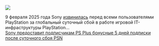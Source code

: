 <!--2025-02-09 13:12:03-->
<div class="yb">
  <div class="rss smaller1 habr"><img src="https://habrastorage.org/getpro/habr/upload_files/7b6/4f1/d99/7b64f1d99acf0badbd39188e58ede33d.png" /><p>9 февраля 2025 года Sony <a href="https://x.com/AskPlayStation/status/1888454556125708758" rel="noopener noreferrer nofollow">извинилась</a> перед всеми пользователями PlayStation за глобальный суточный сбой в работе игровой IT-инфраструктуры PlayStation... <br><a class="light" href="https://habr.com/ru/news/880860/?utm_source=habrahabr&utm_medium=rss&utm_campaign=880860">Sony предоставит подписчикам PS Plus бонусные 5 дней подписки после суточного сбоя PSN</a></div>
</div>
